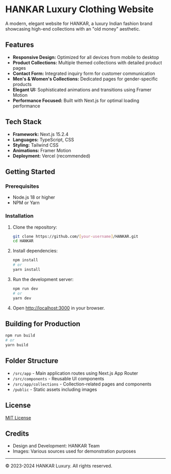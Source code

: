 # HANKAR Luxury Clothing Website

A modern, elegant website for HANKAR, a luxury Indian fashion brand showcasing high-end collections with an "old money" aesthetic.

## Features

- **Responsive Design:** Optimized for all devices from mobile to desktop
- **Product Collections:** Multiple themed collections with detailed product pages
- **Contact Form:** Integrated inquiry form for customer communication
- **Men's & Women's Collections:** Dedicated pages for gender-specific products
- **Elegant UI:** Sophisticated animations and transitions using Framer Motion
- **Performance Focused:** Built with Next.js for optimal loading performance

## Tech Stack

- **Framework:** Next.js 15.2.4
- **Languages:** TypeScript, CSS
- **Styling:** Tailwind CSS
- **Animations:** Framer Motion
- **Deployment:** Vercel (recommended)

## Getting Started

### Prerequisites

- Node.js 18 or higher
- NPM or Yarn

### Installation

1. Clone the repository:
   ```bash
   git clone https://github.com/[your-username]/HANKAR.git
   cd HANKAR
   ```

2. Install dependencies:
   ```bash
   npm install
   # or
   yarn install
   ```

3. Run the development server:
   ```bash
   npm run dev
   # or
   yarn dev
   ```

4. Open [http://localhost:3000](http://localhost:3000) in your browser.

## Building for Production

```bash
npm run build
# or
yarn build
```

## Folder Structure

- `/src/app` - Main application routes using Next.js App Router
- `/src/components` - Reusable UI components
- `/src/app/collections` - Collection-related pages and components
- `/public` - Static assets including images

## License

[MIT License](LICENSE)

## Credits

- Design and Development: HANKAR Team
- Images: Various sources used for demonstration purposes

---

© 2023-2024 HANKAR Luxury. All rights reserved.
